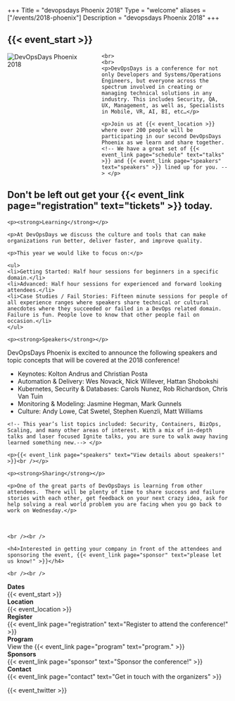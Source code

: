 +++
Title = "devopsdays Phoenix 2018"
Type = "welcome"
aliases = ["/events/2018-phoenix"]
Description = "devopsdays Phoenix 2018"
+++

<h2>{{< event_start >}}</h2>

<div class = "row">
  <div class = "col-md-3">
    <div style="float: left">
      <img alt="DevOpsDays Phoenix 2018" src="/events/2018-phoenix/logo.png" style="max-width: 90%;padding: 0px 20px 20px 0px">
    </div>
  </div>
  <div class = "col-md-9">
  
    <br>
    <br>
    <p>DevOpsDays is a conference for not only Developers and Systems/Operations Engineers, but everyone across the spectrum involved in creating or managing technical solutions in any industry. This includes Security, QA, UX, Management, as well as, Specialists in Mobile, VR, AI, BI, etc…</p>

    <p>Join us at {{< event_location >}} where over 200 people will be participating in our second DevOpsDays Phoenix as we learn and share together.  <!-- We have a great set of {{< event_link page="schedule" text="talks" >}} and {{< event_link page="speakers" text="speakers" >}} lined up for you. --> </p>

  <h2>Don't be left out get your {{< event_link page="registration" text="tickets" >}} today.</h2>

    <p><strong>Learning</strong></p>

    <p>At DevOpsDays we discuss the culture and tools that can make organizations run better, deliver faster, and improve quality. 
    
    <p>This year we would like to focus on:</p>

    <ul>
    <li>Getting Started: Half hour sessions for beginners in a specific domain.</li>
    <li>Advanced: Half hour sessions for experienced and forward looking attendees.</li>
    <li>Case Studies / Fail Stories: Fifteen minute sessions for people of all experience ranges where speakers share technical or cultural anecdotes where they succeeded or failed in a DevOps related domain. Failure is fun. People love to know that other people fail on occasion.</li>
    </ul>

    <p><strong>Speakers</strong></p>
<p>DevOpsDays Phoenix is excited to announce the following speakers and topic concepts that will be covered at the 2018 conference! </p>

<ul>
<li>Keynotes: Kolton Andrus and Christian Posta</li>
<li>Automation & Delivery: Wes Novack, Nick Willever, Hattan Shobokshi</li>
<li>Kubernetes, Security & Databases: Carols Nunez, Rob Richardson, Chris Van Tuin</li>
<li>Monitoring & Modeling: Jasmine Hegman, Mark Gunnels</li>
<li>Culture: Andy Lowe, Cat Swetel, Stephen Kuenzli, Matt Williams</li>
</ul>

    
    <!-- This year’s list topics included: Security, Containers, BizOps, Scaling, and many other areas of interest. With a mix of in-depth talks and laser focused Ignite talks, you are sure to walk away having learned something new.--> </p>
    
    <p>{{< event_link page="speakers" text="View details about speakers!" >}}<br /></p>
<!--
    <p>{{< event_link page="schedule" text="View the scheduled talks!" >}}<br /></p>
    -->
    <p><strong>Sharing</strong></p>

    <p>One of the great parts of DevOpsDays is learning from other attendees.  There will be plenty of time to share success and failure stories with each other, get feedback on your next crazy idea, ask for help solving a real world problem you are facing when you go back to work on Wednesday.</p>
</br>
  
    <br /><br />

    <h4>Interested in getting your company in front of the attendees and sponsoring the event, {{< event_link page="sponsor" text="please let us know!" >}}</h4>

    <br /><br />
   


<div class = "row">
  <div class = "col-md-2">
    <strong>Dates</strong>
  </div>
  <div class = "col-md-8">
    {{< event_start >}} 
  </div>
</div>

 <div class = "row">
  <div class = "col-md-2">
    <strong>Location</strong>
  </div>
  <div class = "col-md-8">
    {{< event_location >}}
  </div>
</div>

 <div class = "row">
  <div class = "col-md-2">
    <strong>Register</strong>
  </div>
  <div class = "col-md-8">
    {{< event_link page="registration" text="Register to attend the conference!" >}}
  </div>
</div>
<!--
 <div class = "row">
  <div class = "col-md-2">
    <strong>Propose</strong>
  </div>
  <div class = "col-md-8">
    The <a href="https://www.papercall.io/devopsday-phoenix-2018">CFP</a> for 2018 is closed. 
    {{< event_link page="propose" text="2018 CFP" >}}
  </div>
</div>
-->

 <div class = "row">
  <div class = "col-md-2">
    <strong>Program</strong>
  </div>
  <div class = "col-md-8">
    View the {{< event_link page="program" text="program." >}}
  </div>
</div> 

<!-- <div class = "row">
  <div class = "col-md-2">
    <strong>Speakers</strong>
  </div>
  <div class = "col-md-8">
    Check out the {{< event_link page="speakers" text="speakers!" >}}
  </div>
</div> -->

<div class = "row">
  <div class = "col-md-2">
    <strong>Sponsors</strong>
  </div>
  <div class = "col-md-8">
    {{< event_link page="sponsor" text="Sponsor the conference!" >}}
  </div>
</div>

<div class = "row">
  <div class = "col-md-2">
    <strong>Contact</strong>
  </div>
  <div class = "col-md-8">
    {{< event_link page="contact" text="Get in touch with the organizers" >}}
  </div>
</div>

<!-- Uncomment if you added your city twitter name -->

{{< event_twitter >}}

